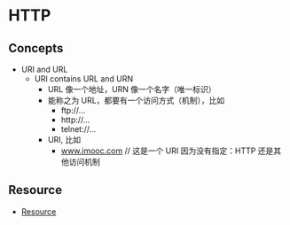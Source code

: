 # HTTP

## Concepts

- URI and URL
  - URI contains URL and URN
    - URL 像一个地址，URN 像一个名字（唯一标识）
    - 能称之为 URL，都要有一个访问方式（机制），比如
      - ftp://...
      - http://...
      - telnet://...
    - URI, 比如
      - www.imooc.com // 这是一个 URI 因为没有指定：HTTP 还是其他访问机制

## Resource

- [Resource](https://medium.freecodecamp.org/how-to-get-https-working-on-your-local-development-environment-in-5-minutes-7af615770eec)
